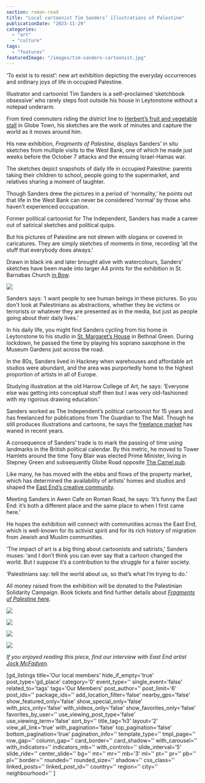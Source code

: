 ```yaml
---
section: roman-road
title: "Local cartoonist Tim Sanders’ illustrations of Palestine"
publicationDate: "2023-11-29"
categories: 
  - "art"
  - "culture"
tags: 
  - "features"
featuredImage: "/images/tim-sanders-cartoonist.jpg"
---
```


‘To exist is to resist’: new art exhibition depicting the everyday occurrences and ordinary joys of life in occupied Palestine.

Illustrator and cartoonist Tim Sanders is a self-proclaimed ‘sketchbook obsessive’ who rarely steps foot outside his house in Leytonstone without a notepad underarm.

From tired commuters riding the district line to [Herbert’s fruit and vegetable stall](https://romanroadlondon.com/herberts-fruits-salads-stall-closes-globe-town-market/) in Globe Town, his sketches are the work of minutes and capture the world as it moves around him. 

His new exhibition, _Fragments of Palestine_, displays Sanders’ in situ sketches from multiple visits to the West Bank, one of which he made just weeks before the October 7 attacks and the ensuing Israel-Hamas war. 

The sketches depict snapshots of daily life in occupied Palestine: parents taking their children to school, people going to the supermarket, and relatives sharing a moment of laughter.

Though Sanders drew the pictures in a period of ‘normality,’ he points out that life in the West Bank can never be considered ‘normal’ by those who haven’t experienced occupation. 

Former political cartoonist for The Independent, Sanders has made a career out of satirical sketches and political quips. 

But his pictures of Palestine are not strewn with slogans or covered in caricatures. They are simply sketches of moments in time, recording ‘all the stuff that everybody does always.’ 

Drawn in black ink and later brought alive with watercolours, Sanders’ sketches have been made into larger A4 prints for the exhibition in St. Barnabas Church [in Bow](https://romanroadlondon.com/what-is-person-from-bow-called/).

![](/images/18-AbuDis-1024x683.jpg)

Sanders says: ‘I want people to see human beings in these pictures. So you don't look at Palestinians as abstractions, whether they be victims or terrorists or whatever they are presented as in the media, but just as people going about their daily lives.’ 

In his daily life, you might find Sanders cycling from his home in Leytonstone to his studio in [St. Margaret’s House](https://romanroadlondon.com/globe-town-area-guide/) in Bethnal Green. During lockdown, he passed the time by playing his soprano saxophone in the Museum Gardens just across the road. 

In the 80s, Sanders lived in Hackney when warehouses and affordable art studios were abundant, and the area was purportedly home to the highest proportion of artists in all of Europe. 

Studying illustration at the old Harrow College of Art, he says: ‘Everyone else was getting into conceptual stuff then but I was very old-fashioned with my rigorous drawing education.’ 

Sanders worked as The Independent’s political cartoonist for 15 years and has freelanced for publications from The Guardian to The Mail. Though he still produces illustrations and cartoons, he says the [freelance market](https://romanroadlondon.com/sara-karpanen-women-of-the-wick-hackney-freelance-mental-health/) has waned in recent years. 

A consequence of Sanders’ trade is to mark the passing of time using landmarks in the British political calendar. By this metric, he moved to Tower Hamlets around the time Tony Blair was elected Prime Minister, living in Stepney Green and subsequently Globe Road opposite [The Camel pub](https://romanroadlondon.com/best-local-pubs/). 

Like many, he has moved with the ebbs and flows of the property market, which has determined the availability of artists’ homes and studios and shaped the [East End’s creative community](https://romanroadlondon.com/artist-ed-gray-painting-east-london/). 

Meeting Sanders in Awen Cafe on Roman Road, he says: ‘It’s funny the East End: it’s both a different place and the same place to when I first came here.’

He hopes the exhibition will connect with communities across the East End, which is well-known for its activist spirit and for its rich history of migration from Jewish and Muslim communities. 

‘The impact of art is a big thing about cartoonists and satirists,’ Sanders muses: ‘and I don’t think you can ever say that a cartoon changed the world. But I suppose it’s a contribution to the struggle for a fairer society. 

‘Palestinians say: tell the world about us, so that’s what I’m trying to do.’ 

All money raised from the exhibition will be donated to the Palestinian Solidarity Campaign. Book tickets and find further details about [_Fragments of Palestine_ here](https://romanroadlondon.com/events/fragments-of-palestine-art-exhibition-st-barnabas-church-bow/). 

![](/images/23-EastJerusalem-1024x682.jpg)

![](/images/11-Dabkegirl-1024x683.jpg)

![](/images/6-CheckpointJeru-1024x682.jpg)

![](/images/1-1024x711.jpg)

_If you enjoyed reading this piece, find our interview with East End artist_ [_Jock McFadyen_](https://romanroadlondon.com/jock-mcfadyen-artist-east-london/)_._ 

\[gd\_listings title='Our local members' hide\_if\_empty='true' post\_type='gd\_place' category='0' event\_type='' single\_event='false' related\_to='tags' tags='Our Members' post\_author='' post\_limit='6' post\_ids='' package\_ids='' add\_location\_filter='false' nearby\_gps='false' show\_featured\_only='false' show\_special\_only='false' with\_pics\_only='false' with\_videos\_only='false' show\_favorites\_only='false' favorites\_by\_user='' use\_viewing\_post\_type='false' use\_viewing\_term='false' sort\_by='' title\_tag='h3' layout='2' view\_all\_link='true' with\_pagination='false' top\_pagination='false' bottom\_pagination='true' pagination\_info='' template\_type='' tmpl\_page='' row\_gap='' column\_gap='' card\_border='' card\_shadow='' with\_carousel='' with\_indicators='' indicators\_mb='' with\_controls='' slide\_interval='5' slide\_ride='' center\_slide='' bg='' mt='' mr='' mb='3' ml='' pt='' pr='' pb='' pl='' border='' rounded='' rounded\_size='' shadow='' css\_class='' linked\_posts='' linked\_post\_id='' country='' region='' city='' neighbourhood='' \]
